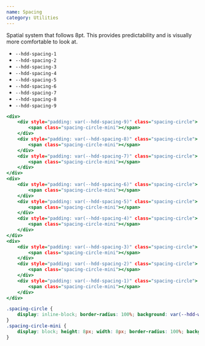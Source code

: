 ```yaml
---
name: Spacing
category: Utilities
---
```


Spatial system that follows 8pt. This provides predictability and is visually more comfortable to look at.

- `--hdd-spacing-1`
- `--hdd-spacing-2`
- `--hdd-spacing-3`
- `--hdd-spacing-4`
- `--hdd-spacing-5`
- `--hdd-spacing-6`
- `--hdd-spacing-7`
- `--hdd-spacing-8`
- `--hdd-spacing-9`

```spacing.html
<div>
	<div style="padding: var(--hdd-spacing-9)" class="spacing-circle">
		<span class="spacing-circle-mini"></span>
	</div>
	<div style="padding: var(--hdd-spacing-8)" class="spacing-circle">
		<span class="spacing-circle-mini"></span>
	</div>
	<div style="padding: var(--hdd-spacing-7)" class="spacing-circle">
		<span class="spacing-circle-mini"></span>
	</div>
</div>
<div>
	<div style="padding: var(--hdd-spacing-6)" class="spacing-circle">
		<span class="spacing-circle-mini"></span>
	</div>
	<div style="padding: var(--hdd-spacing-5)" class="spacing-circle">
		<span class="spacing-circle-mini"></span>
	</div>
	<div style="padding: var(--hdd-spacing-4)" class="spacing-circle">
		<span class="spacing-circle-mini"></span>
	</div>
</div>
<div>
	<div style="padding: var(--hdd-spacing-3)" class="spacing-circle">
		<span class="spacing-circle-mini"></span>
	</div>
	<div style="padding: var(--hdd-spacing-2)" class="spacing-circle">
		<span class="spacing-circle-mini"></span>
	</div>
	<div style="padding: var(--hdd-spacing-1)" class="spacing-circle">
		<span class="spacing-circle-mini"></span>
	</div>
</div>
```

```spacing.css	hidden
.spacing-circle {
	display: inline-block; border-radius: 100%; background: var(--hdd-white); box-shadow: var(--hdd-shadow-strong); margin: var(--hdd-spacing-1); vertical-align: middle;
}
.spacing-circle-mini {
	display: block; height: 8px; width: 8px; border-radius: 100%; background: var(--hdd-grey-medium); 
}
```

